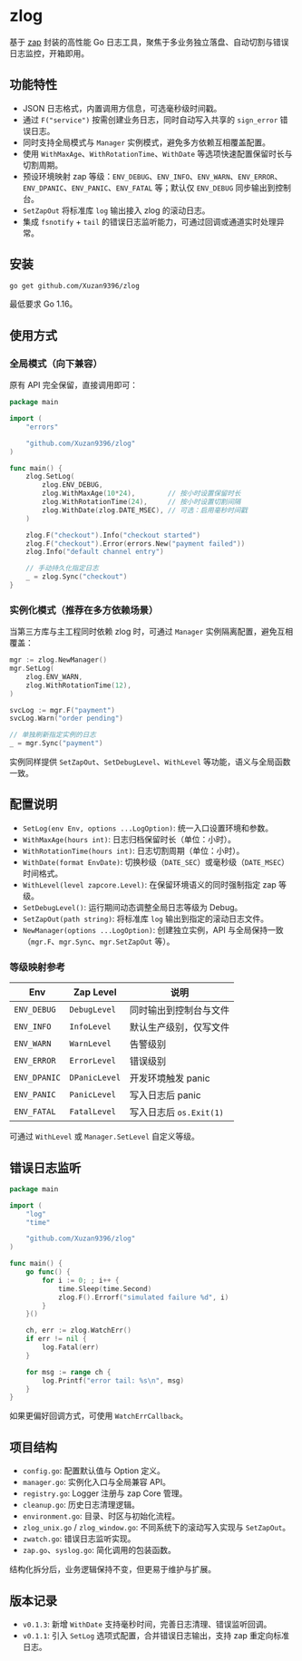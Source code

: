 # zlog

基于 [zap](https://github.com/uber-go/zap) 封装的高性能 Go 日志工具，聚焦于多业务独立落盘、自动切割与错误日志监控，开箱即用。

## 功能特性
- JSON 日志格式，内置调用方信息，可选毫秒级时间戳。
- 通过 `F("service")` 按需创建业务日志，同时自动写入共享的 `sign_error` 错误日志。
- 同时支持全局模式与 `Manager` 实例模式，避免多方依赖互相覆盖配置。
- 使用 `WithMaxAge`、`WithRotationTime`、`WithDate` 等选项快速配置保留时长与切割周期。
- 预设环境映射 zap 等级：`ENV_DEBUG`、`ENV_INFO`、`ENV_WARN`、`ENV_ERROR`、`ENV_DPANIC`、`ENV_PANIC`、`ENV_FATAL` 等；默认仅 `ENV_DEBUG` 同步输出到控制台。
- `SetZapOut` 将标准库 `log` 输出接入 zlog 的滚动日志。
- 集成 `fsnotify` + `tail` 的错误日志监听能力，可通过回调或通道实时处理异常。

## 安装

```bash
go get github.com/Xuzan9396/zlog
```

最低要求 Go 1.16。

## 使用方式

### 全局模式（向下兼容）

原有 API 完全保留，直接调用即可：

```go
package main

import (
	"errors"

	"github.com/Xuzan9396/zlog"
)

func main() {
	zlog.SetLog(
		zlog.ENV_DEBUG,
		zlog.WithMaxAge(10*24),        // 按小时设置保留时长
		zlog.WithRotationTime(24),     // 按小时设置切割间隔
		zlog.WithDate(zlog.DATE_MSEC), // 可选：启用毫秒时间戳
	)

	zlog.F("checkout").Info("checkout started")
	zlog.F("checkout").Error(errors.New("payment failed"))
	zlog.Info("default channel entry")

	// 手动持久化指定日志
	_ = zlog.Sync("checkout")
}
```

### 实例化模式（推荐在多方依赖场景）

当第三方库与主工程同时依赖 zlog 时，可通过 `Manager` 实例隔离配置，避免互相覆盖：

```go
mgr := zlog.NewManager()
mgr.SetLog(
	zlog.ENV_WARN,
	zlog.WithRotationTime(12),
)

svcLog := mgr.F("payment")
svcLog.Warn("order pending")

// 单独刷新指定实例的日志
_ = mgr.Sync("payment")
```

实例同样提供 `SetZapOut`、`SetDebugLevel`、`WithLevel` 等功能，语义与全局函数一致。

## 配置说明
- `SetLog(env Env, options ...LogOption)`: 统一入口设置环境和参数。
- `WithMaxAge(hours int)`: 日志归档保留时长（单位：小时）。
- `WithRotationTime(hours int)`: 日志切割周期（单位：小时）。
- `WithDate(format EnvDate)`: 切换秒级（`DATE_SEC`）或毫秒级（`DATE_MSEC`）时间格式。
- `WithLevel(level zapcore.Level)`: 在保留环境语义的同时强制指定 zap 等级。
- `SetDebugLevel()`: 运行期间动态调整全局日志等级为 Debug。
- `SetZapOut(path string)`: 将标准库 `log` 输出到指定的滚动日志文件。
- `NewManager(options ...LogOption)`: 创建独立实例，API 与全局保持一致（`mgr.F`、`mgr.Sync`、`mgr.SetZapOut` 等）。

### 等级映射参考

| Env        | Zap Level      | 说明                       |
| ---------- | -------------- | -------------------------- |
| `ENV_DEBUG`  | `DebugLevel`    | 同时输出到控制台与文件       |
| `ENV_INFO`   | `InfoLevel`     | 默认生产级别，仅写文件       |
| `ENV_WARN`   | `WarnLevel`     | 告警级别                   |
| `ENV_ERROR`  | `ErrorLevel`    | 错误级别                   |
| `ENV_DPANIC` | `DPanicLevel`   | 开发环境触发 panic          |
| `ENV_PANIC`  | `PanicLevel`    | 写入日志后 panic            |
| `ENV_FATAL`  | `FatalLevel`    | 写入日志后 `os.Exit(1)`     |

可通过 `WithLevel` 或 `Manager.SetLevel` 自定义等级。

## 错误日志监听

```go
package main

import (
	"log"
	"time"

	"github.com/Xuzan9396/zlog"
)

func main() {
	go func() {
		for i := 0; ; i++ {
			time.Sleep(time.Second)
			zlog.F().Errorf("simulated failure %d", i)
		}
	}()

	ch, err := zlog.WatchErr()
	if err != nil {
		log.Fatal(err)
	}

	for msg := range ch {
		log.Printf("error tail: %s\n", msg)
	}
}
```

如果更偏好回调方式，可使用 `WatchErrCallback`。

## 项目结构
- `config.go`: 配置默认值与 Option 定义。
- `manager.go`: 实例化入口与全局兼容 API。
- `registry.go`: Logger 注册与 zap Core 管理。
- `cleanup.go`: 历史日志清理逻辑。
- `environment.go`: 目录、时区与初始化流程。
- `zlog_unix.go` / `zlog_window.go`: 不同系统下的滚动写入实现与 `SetZapOut`。
- `zwatch.go`: 错误日志监听实现。
- `zap.go`、`syslog.go`: 简化调用的包装函数。

结构化拆分后，业务逻辑保持不变，但更易于维护与扩展。

## 版本记录
- `v0.1.3`: 新增 `WithDate` 支持毫秒时间，完善日志清理、错误监听回调。
- `v0.1.1`: 引入 `SetLog` 选项式配置，合并错误日志输出，支持 zap 重定向标准日志。
